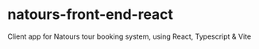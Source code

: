 # natours-front-end-react

Client app for Natours tour booking system, using React, Typescript & Vite
